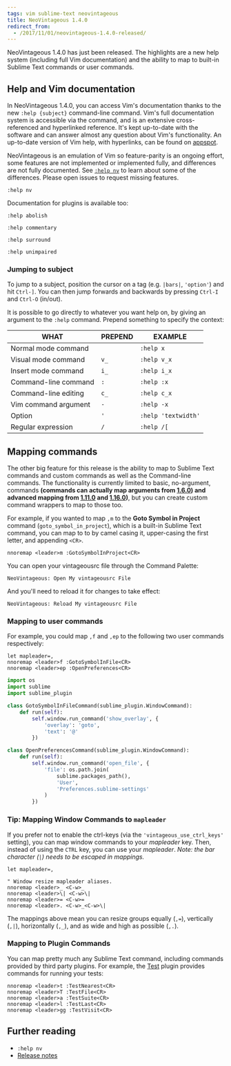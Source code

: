 ```yaml
---
tags: vim sublime-text neovintageous
title: NeoVintageous 1.4.0
redirect_from:
  - /2017/11/01/neovintageous-1.4.0-released/
---
```


NeoVintageous 1.4.0 has just been released. The highlights are a new help system (including full Vim documentation) and the ability to map to built-in Sublime Text commands or user commands.

## Help and Vim documentation

In NeoVintageous 1.4.0, you can access Vim's documentation thanks to the new `:help {subject}` command-line command. Vim's full documentation system is accessible via the command, and is an extensive cross-referenced and hyperlinked reference. It's kept up-to-date with the software and can answer almost any question about Vim's functionality. An up-to-date version of Vim help, with hyperlinks, can be found on [appspot](https://vimhelp.appspot.com).

NeoVintageous is an emulation of Vim so feature-parity is an ongoing effort, some features are not implemented or implemented fully, and differences are not fully documented. See [`:help nv`](https://github.com/NeoVintageous/NeoVintageous/blob/master/res/doc/neovintageous.txt) to learn about some of the differences. Please open issues to request missing features.

```vim
:help nv
```

Documentation for plugins is available too:

```vim
:help abolish
```

```vim
:help commentary
```

```vim
:help surround
```

```vim
:help unimpaired
```

### Jumping to subject

To jump to a subject, position the cursor on a tag (e.g. `|bars|`, `'option'`) and hit `Ctrl-]`. You can then jump forwards and backwards by pressing `Ctrl-I` and `Ctrl-O` (in/out).

It is possible to go directly to whatever you want help on, by giving an argument to the `:help` command. Prepend something to specify the context:

WHAT | PREPEND | EXAMPLE
---- | ------- | -------
Normal mode command | | `:help x`
Visual mode command | `v_` | `:help v_x`
Insert mode command | `i_` | `:help i_x`
Command-line command | `:` | `:help :x`
Command-line editing | `c_` | `:help c_x`
Vim command argument | `-` | `:help -x`
Option | `'` | `:help 'textwidth'`
Regular expression | `/` | `:help /[`

## Mapping commands

The other big feature for this release is the ability to map to Sublime Text commands and custom commands as well as the Command-line commands. The functionality is currently limited to basic, no-argument, commands **(commands can actually map arguments from [1.6.0](/2018/05/21/neovintageous-1.6.0/)) and advanced mapping from [1.11.0](/2019/03/26/neovintageous-1.11.0/) and [1.16.0](/2019/06/05/neovintageous-1.16.0/))**, but you can create custom command wrappers to map to those too.

For example, if you wanted to map `,m` to the **Goto Symbol in Project** command (`goto_symbol_in_project`), which is a built-in Sublime Text command, you can map to to by camel casing it, upper-casing the first letter, and appending `<CR>`.

```vim
nnoremap <leader>m :GotoSymbolInProject<CR>
```

You can open your vintageousrc file through the Command Palette:

```
NeoVintageous: Open My vintageousrc File
```

And you'll need to reload it for changes to take effect:

```
NeoVintageous: Reload My vintageousrc File
```

### Mapping to user commands

For example, you could map `,f` and `,ep` to the following two user commands respectively:

```vim
let mapleader=,
nnoremap <leader>f :GotoSymbolInFile<CR>
nnoremap <leader>ep :OpenPreferences<CR>
```

```python
import os
import sublime
import sublime_plugin

class GotoSymbolInFileCommand(sublime_plugin.WindowCommand):
    def run(self):
        self.window.run_command('show_overlay', {
            'overlay': 'goto',
            'text': '@'
        })

class OpenPreferencesCommand(sublime_plugin.WindowCommand):
    def run(self):
        self.window.run_command('open_file', {
            'file': os.path.join(
                sublime.packages_path(),
                'User',
                'Preferences.sublime-settings'
            )
        })
```

### Tip: Mapping Window Commands to `mapleader`

If you prefer not to enable the ctrl-keys (via the `'vintageous_use_ctrl_keys'` setting), you can map window commands to your *mapleader* key. Then, instead of using the `CTRL` key, you can use your *mapleader*. *Note: the bar character (`|`) needs to be escaped in mappings.*

```vim
let mapleader=,

" Window resize mapleader aliases.
nnoremap <leader>_ <C-w>_
nnoremap <leader>\| <C-w>\|
nnoremap <leader>= <C-w>=
nnoremap <leader>. <C-w>_<C-w>\|
```

The mappings above mean you can resize groups equally (`,=`), vertically (`,|`), horizontally (`,_`), and as wide and high as possible (`,.`).

### Mapping to Plugin Commands

You can map pretty much any Sublime Text command, including commands provided by third party plugins. For example, the [Test](https://github.com/gerardroche/sublime-test) plugin provides commands for running your tests:

```vim
nnoremap <leader>t :TestNearest<CR>
nnoremap <leader>T :TestFile<CR>
nnoremap <leader>a :TestSuite<CR>
nnoremap <leader>l :TestLast<CR>
nnoremap <leader>gg :TestVisit<CR>
```

## Further reading

* `:help nv`
* [Release notes](https://github.com/NeoVintageous/NeoVintageous/releases/tag/1.4.0)
